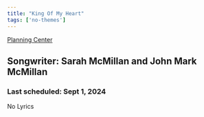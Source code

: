 ```yaml
---
title: "King Of My Heart"
tags: ['no-themes']
---
```


[Planning Center](https://services.planningcenteronline.com/songs/17743800)

## Songwriter: Sarah McMillan and John Mark McMillan
### Last scheduled: Sept 1, 2024          

No Lyrics

